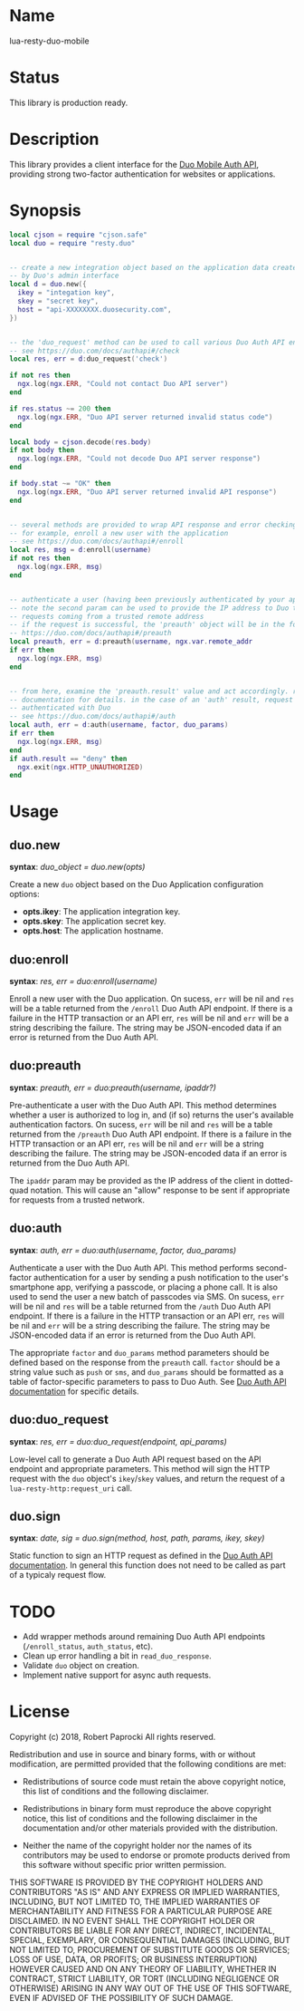 Name
====

lua-resty-duo-mobile

Status
======

This library is production ready.

Description
===========

This library provides a client interface for the [Duo Mobile Auth API](https://duo.com/docs/authapi), providing strong two-factor authentication for websites or applications.

Synopsis
========

```lua
local cjson = require "cjson.safe"
local duo = require "resty.duo"


-- create a new integration object based on the application data created
-- by Duo's admin interface
local d = duo.new({
  ikey = "integation key",
  skey = "secret key",
  host = "api-XXXXXXXX.duosecurity.com",
})


-- the 'duo_request' method can be used to call various Duo Auth API endpoints
-- see https://duo.com/docs/authapi#/check
local res, err = d:duo_request('check')

if not res then
  ngx.log(ngx.ERR, "Could not contact Duo API server")
end

if res.status ~= 200 then
  ngx.log(ngx.ERR, "Duo API server returned invalid status code")
end

local body = cjson.decode(res.body)
if not body then
  ngx.log(ngx.ERR, "Could not decode Duo API server response")
end

if body.stat ~= "OK" then
  ngx.log(ngx.ERR, "Duo API server returned invalid API response")
end


-- several methods are provided to wrap API response and error checking
-- for example, enroll a new user with the application
-- see https://duo.com/docs/authapi#/enroll
local res, msg = d:enroll(username)
if not res then
  ngx.log(ngx.ERR, msg)
end


-- authenticate a user (having been previously authenticated by your application)
-- note the second param can be used to provide the IP address to Duo to identify
-- requests coming from a trusted remote address
-- if the request is successful, the 'preauth' object will be in the form noted at
-- https://duo.com/docs/authapi#/preauth
local preauth, err = d:preauth(username, ngx.var.remote_addr
if err then
  ngx.log(ngx.ERR, msg)
end


-- from here, examine the 'preauth.result' value and act accordingly. refer to the API
-- documentation for details. in the case of an 'auth' result, request should be
-- authenticated with Duo
-- see https://duo.com/docs/authapi#/auth
local auth, err = d:auth(username, factor, duo_params)
if err then
  ngx.log(ngx.ERR, msg)
end
if auth.result == "deny" then
  ngx.exit(ngx.HTTP_UNAUTHORIZED)
end
```


Usage
=====

duo.new
-------

**syntax**: *duo_object = duo.new(opts)*

Create a new `duo` object based on the Duo Application configuration options:

* **opts.ikey**: The application integration key.
* **opts.skey**: The application secret key.
* **opts.host**: The application hostname.

duo:enroll
----------

**syntax**: *res, err = duo:enroll(username)*

Enroll a new user with the Duo application. On sucess, `err` will be nil and `res` will be a table returned from the `/enroll` Duo Auth API endpoint. If there is a failure in the HTTP transaction or an API err, `res` will be nil and `err` will be a string describing the failure. The string may be JSON-encoded data if an error is returned from the Duo Auth API.

duo:preauth
-----------

**syntax**: *preauth, err = duo:preauth(username, ipaddr?)*

Pre-authenticate a user with the Duo Auth API. This method determines whether a user is authorized to log in, and (if so) returns the user's available authentication factors. On sucess, `err` will be nil and `res` will be a table returned from the `/preauth` Duo Auth API endpoint. If there is a failure in the HTTP transaction or an API err, `res` will be nil and `err` will be a string describing the failure. The string may be JSON-encoded data if an error is returned from the Duo Auth API.

The `ipaddr` param may be provided as the IP address of the client in dotted-quad notation. This will cause an "allow" response to be sent if appropriate for requests from a trusted network.

duo:auth
--------

**syntax**: *auth, err = duo:auth(username, factor, duo_params)*

Authenticate a user with the Duo Auth API. This method performs second-factor authentication for a user by sending a push notification to the user's smartphone app, verifying a passcode, or placing a phone call. It is also used to send the user a new batch of passcodes via SMS. On sucess, `err` will be nil and `res` will be a table returned from the `/auth` Duo Auth API endpoint. If there is a failure in the HTTP transaction or an API err, `res` will be nil and `err` will be a string describing the failure. The string may be JSON-encoded data if an error is returned from the Duo Auth API.

The appropriate `factor` and `duo_params` method parameters should be defined based on the response from the `preauth` call. `factor` should be a string value such as `push` or `sms`, and `duo_params` should be formatted as a table of factor-specific parameters to pass to Duo Auth. See [Duo Auth API documentation](https://duo.com/docs/authapi#/auth) for specific details.

duo:duo_request
---------------

**syntax**: *res, err = duo:duo_request(endpoint, api_params)*

Low-level call to generate a Duo Auth API request based on the API endpoint and appropriate parameters. This method will sign the HTTP request with the `duo` object's `ikey`/`skey` values, and return the request of a `lua-resty-http:request_uri` call.

duo.sign
--------

**syntax**: *date, sig = duo.sign(method, host, path, params, ikey, skey)*

Static function to sign an HTTP request as defined in the [Duo Auth API documentation](https://duo.com/docs/authapi#authentication). In general this function does not need to be called as part of a typicaly request flow.

TODO
====

* Add wrapper methods around remaining Duo Auth API endpoints (`/enroll_status`, `auth_status`, etc).
* Clean up error handling a bit in `read_duo_response`.
* Validate `duo` object on creation.
* Implement native support for async auth requests.

License
=======

Copyright (c) 2018, Robert Paprocki
All rights reserved.

Redistribution and use in source and binary forms, with or without
modification, are permitted provided that the following conditions are met:

* Redistributions of source code must retain the above copyright notice, this
  list of conditions and the following disclaimer.

* Redistributions in binary form must reproduce the above copyright notice,
  this list of conditions and the following disclaimer in the documentation
  and/or other materials provided with the distribution.

* Neither the name of the copyright holder nor the names of its
  contributors may be used to endorse or promote products derived from
  this software without specific prior written permission.

THIS SOFTWARE IS PROVIDED BY THE COPYRIGHT HOLDERS AND CONTRIBUTORS "AS IS"
AND ANY EXPRESS OR IMPLIED WARRANTIES, INCLUDING, BUT NOT LIMITED TO, THE
IMPLIED WARRANTIES OF MERCHANTABILITY AND FITNESS FOR A PARTICULAR PURPOSE ARE
DISCLAIMED. IN NO EVENT SHALL THE COPYRIGHT HOLDER OR CONTRIBUTORS BE LIABLE
FOR ANY DIRECT, INDIRECT, INCIDENTAL, SPECIAL, EXEMPLARY, OR CONSEQUENTIAL
DAMAGES (INCLUDING, BUT NOT LIMITED TO, PROCUREMENT OF SUBSTITUTE GOODS OR
SERVICES; LOSS OF USE, DATA, OR PROFITS; OR BUSINESS INTERRUPTION) HOWEVER
CAUSED AND ON ANY THEORY OF LIABILITY, WHETHER IN CONTRACT, STRICT LIABILITY,
OR TORT (INCLUDING NEGLIGENCE OR OTHERWISE) ARISING IN ANY WAY OUT OF THE USE
OF THIS SOFTWARE, EVEN IF ADVISED OF THE POSSIBILITY OF SUCH DAMAGE.
